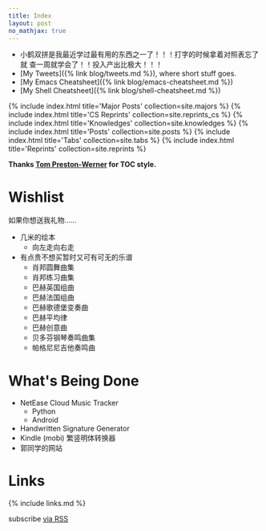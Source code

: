 ```yaml
---
title: Index
layout: post
no_mathjax: true
---
```


- 小鹤双拼是我最近学过最有用的东西之一了！！！打字的时候拿着对照表忘了就
查一周就学会了！！投入产出比极大！！！
- [My Tweets]({% link blog/tweets.md %}), where short stuff goes.
- [My Emacs Cheatsheet]({% link blog/emacs-cheatsheet.md %})
- [My Shell Cheatsheet]({% link blog/shell-cheatsheet.md %})

{% include index.html title='Major Posts' collection=site.majors %}
{% include index.html title='CS Reprints' collection=site.reprints_cs %}
{% include index.html title='Knowledges' collection=site.knowledges %}
{% include index.html title='Posts' collection=site.posts %}
{% include index.html title='Tabs' collection=site.tabs %}
{% include index.html title='Reprints' collection=site.reprints %}

**Thanks [Tom Preston-Werner](http://tom.preston-werner.com/) for TOC style.**

# Wishlist

如果你想送我礼物……

- 几米的绘本
  - 向左走向右走
- 有点贵不想买暂时又可有可无的乐谱
  - 肖邦圆舞曲集
  - 肖邦练习曲集
  - 巴赫英国组曲
  - 巴赫法国组曲
  - 巴赫歌德堡变奏曲
  - 巴赫平均律
  - 巴赫创意曲
  - 贝多芬钢琴奏鸣曲集
  - 帕格尼尼吉他奏鸣曲

# What's Being Done

- NetEase Cloud Music Tracker
  - Python
  - Android
- Handwritten Signature Generator
- Kindle (mobi) 繁竖明体转换器
- 郭同学的网站

# Links

{% include links.md %}

<p class="rss-subscribe">subscribe <a href="{{ "/feed.xml" | prepend: site.baseurl }}">via RSS</a></p>
